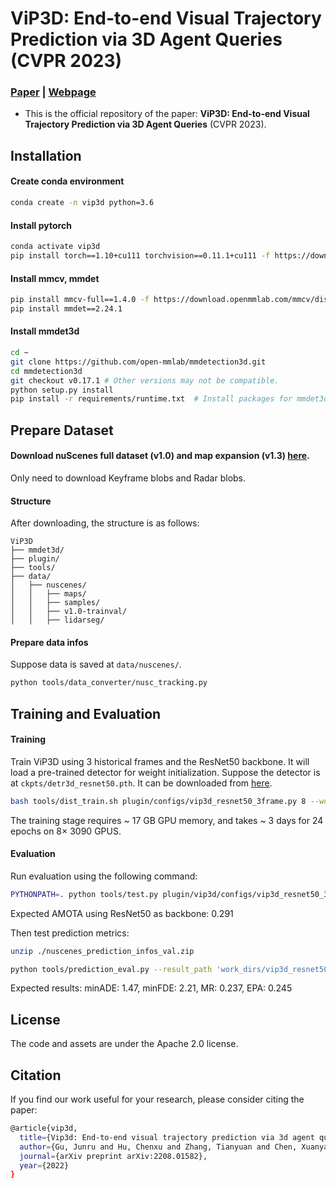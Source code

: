 # ViP3D: End-to-end Visual Trajectory Prediction via 3D Agent Queries (CVPR 2023)
### [Paper](https://arxiv.org/abs/2208.01582) | [Webpage](https://tsinghua-mars-lab.github.io/ViP3D/)
- This is the official repository of the paper: **ViP3D: End-to-end Visual Trajectory Prediction via 3D Agent Queries** (CVPR 2023).

[//]: # (## Getting Started)

[//]: # (- Installation)

[//]: # (- Prepare Dataset)

[//]: # (- Training and Evaluation)

##  Installation
#### Create conda environment
```bash
conda create -n vip3d python=3.6
```
#### Install pytorch
```bash
conda activate vip3d
pip install torch==1.10+cu111 torchvision==0.11.1+cu111 -f https://download.pytorch.org/whl/torch_stable.html
```
#### Install mmcv, mmdet
```bash
pip install mmcv-full==1.4.0 -f https://download.openmmlab.com/mmcv/dist/cu111/torch1.10/index.html
pip install mmdet==2.24.1
```
#### Install mmdet3d
```bash
cd ~
git clone https://github.com/open-mmlab/mmdetection3d.git
cd mmdetection3d
git checkout v0.17.1 # Other versions may not be compatible.
python setup.py install
pip install -r requirements/runtime.txt  # Install packages for mmdet3d
```

## Prepare Dataset
#### Download nuScenes full dataset (v1.0) and map expansion (v1.3) [here](https://www.nuscenes.org/download).
Only need to download Keyframe blobs and Radar blobs.


#### Structure
After downloading, the structure is as follows:
```
ViP3D
├── mmdet3d/
├── plugin/
├── tools/
├── data/
│   ├── nuscenes/
│   │   ├── maps/
│   │   ├── samples/
│   │   ├── v1.0-trainval/
│   │   ├── lidarseg/
```

#### Prepare data infos
Suppose data is saved at ```data/nuscenes/```.
```bash
python tools/data_converter/nusc_tracking.py
```

##  Training and Evaluation

#### Training
Train ViP3D using 3 historical frames and the ResNet50 backbone. It will load a pre-trained detector for weight initialization. Suppose the detector is at ```ckpts/detr3d_resnet50.pth```. It can be downloaded from [here](https://drive.google.com/file/d/1WHJYyg7RNcRj8_LfDnyNRZwxKKLeIZ9G/view?usp=sharing).
```bash
bash tools/dist_train.sh plugin/configs/vip3d_resnet50_3frame.py 8 --work-dir=work_dirs/vip3d_resnet50_3frame.1
```
The training stage requires ~ 17 GB GPU memory, and takes ~ 3 days for 24 epochs on 8× 3090 GPUS.

#### Evaluation

Run evaluation using the following command:
```bash
PYTHONPATH=. python tools/test.py plugin/vip3d/configs/vip3d_resnet50_3frame.py work_dirs/vip3d_resnet50_3frame.1/epoch_24.pth --eval bbox
```
Expected AMOTA using ResNet50 as backbone: 0.291

Then test prediction metrics:
```bash
unzip ./nuscenes_prediction_infos_val.zip
```
```bash
python tools/prediction_eval.py --result_path 'work_dirs/vip3d_resnet50_3frame.1/results_nusc.json'
```

Expected results: minADE: 1.47, minFDE: 2.21, MR: 0.237, EPA: 0.245

## License
The code and assets are under the Apache 2.0 license.

## Citation
If you find our work useful for your research, please consider citing the paper:
```bash
@article{vip3d,
  title={Vip3d: End-to-end visual trajectory prediction via 3d agent queries},
  author={Gu, Junru and Hu, Chenxu and Zhang, Tianyuan and Chen, Xuanyao and Wang, Yilun and Wang, Yue and Zhao, Hang},
  journal={arXiv preprint arXiv:2208.01582},
  year={2022}
}
```
